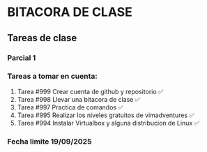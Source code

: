 # BITACORA DE CLASE
## Tareas de clase
### Parcial 1
### Tareas a tomar en cuenta: 

1. Tarea #999 Crear cuenta de github y repositorio ✅
2. Tarea #998 Llevar una bitacora de clase ✅
3. Tarea #997 Practica de comandos ✅
4. Tarea #995 Realizar los niveles gratuitos de vimadventures ✅
5. Tarea #994 Instalar Virtualbox y alguna distribucion de Linux ✅

### Fecha limite 19/09/2025
